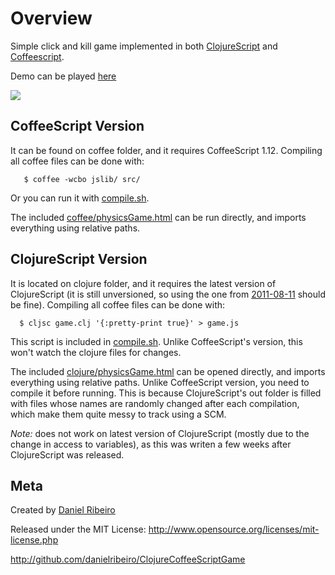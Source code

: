 Overview
==============

Simple click and kill game implemented in both [ClojureScript](https://github.com/clojure/clojurescript/wiki) and [Coffeescript](http://jashkenas.github.com/coffee-script/).

Demo can be played [here](http://danielribeiro.github.com/ClojureCoffeeScriptGame/)

![](http://metaphysicaldeveloper.files.wordpress.com/2011/08/game.png?w=455&h=396)


CoffeeScript Version
----
It can be found on coffee folder, and it requires CoffeeScript 1.12. Compiling all coffee files can be done with:

       $ coffee -wcbo jslib/ src/

Or you can run it with [compile.sh](https://github.com/danielribeiro/ClojureCoffeeScriptGame/blob/master/coffee/compile.sh).

The included [coffee/physicsGame.html](https://github.com/danielribeiro/ClojureCoffeeScriptGame/blob/master/coffee/physicsGame.html) can be run directly, and imports everything using relative paths.


ClojureScript Version
----
It is located on clojure folder, and it requires the latest version of ClojureScript (it is still unversioned, so using the one from [2011-08-11](https://github.com/clojure/clojurescript/commits/master) should be fine). Compiling all coffee files can be done with:

      $ cljsc game.clj '{:pretty-print true}' > game.js

This script is included in [compile.sh](https://github.com/danielribeiro/ClojureCoffeeScriptGame/blob/master/clojure/compile.sh). Unlike CoffeeScript's version, this won't watch the clojure files for changes.

The included [clojure/physicsGame.html](https://github.com/danielribeiro/ClojureCoffeeScriptGame/blob/master/clojure/physicsGame.html) can be opened directly, and imports everything using relative paths. Unlike CoffeeScript version, you need to compile it before running. This is because ClojureScript's out folder is filled with files whose names are randomly changed after each compilation, which make them quite messy to track using a SCM.

*Note:* does not work on latest version of ClojureScript (mostly due to the change in access to variables), as this was writen a few weeks after ClojureScript was released.

Meta
----

Created by [Daniel Ribeiro](http://metaphysicaldeveloper.wordpress.com/about-me)

Released under the MIT License: http://www.opensource.org/licenses/mit-license.php

http://github.com/danielribeiro/ClojureCoffeeScriptGame
